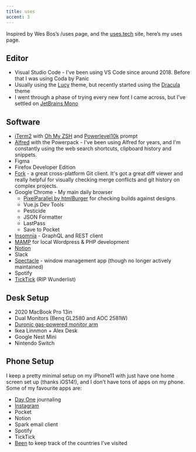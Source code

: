 ```yaml
---
title: uses
accent: 3
---
```


Inspired by Wes Bos’s /uses page, and the [uses.tech](https://uses.tech/) site, here’s my uses page.

## Editor

- Visual Studio Code - I've been using VS Code since around 2018. Before that I was using Coda by Panic
- Usually using the [Lucy](https://github.com/juliettepretot/lucy-vscode-theme) theme, but recently started using the [Dracula](https://draculatheme.com/visual-studio-code) theme
- I went through a phase of trying every new font I came across, but I've settled on [JetBrains Mono](https://www.jetbrains.com/lp/mono/)

## Software

- [iTerm2](https://www.iterm2.com/index.html) with [Oh My ZSH](https://github.com/ohmyzsh/ohmyzsh) and [Powerlevel10k](https://github.com/romkatv/powerlevel10k) prompt
- [Alfred](https://www.alfredapp.com/) with the Powerpack - I've been using Alfred for years, and I'm constantly using the web search shortcuts, clipboard history and snippets.
- Figma
- Firefox Developer Edition
- [Fork](https://git-fork.com/) - a great cross-platform Git client. It's got a great diff viewer and really helpful for visually checking merge conflicts and git history on complex projects.
- Google Chrome - My main daily browser
  - [PixelParallel by htmlBurger](https://chrome.google.com/webstore/detail/pixelparallel-by-htmlburg/iffnoibnepbcloaaagchjonfplimpkob?hl=en) for checking builds against designs
  - Vue.js Dev Tools
  - Pesticide
  - JSON Formatter
  - LastPass
  - Save to Pocket
- [Insomnia](https://insomnia.rest/) - GraphQL and REST client
- [MAMP](https://www.mamp.info/en/mac/) for local Wordpress & PHP development
- [Notion](https://www.notion.so/)
- Slack
- [Spectacle](https://www.spectacleapp.com/) - window management app (though no longer actively maintained)
- Spotify
- [TickTick](https://ticktick.com/) (RIP Wunderlist)

## Desk Setup

- 2020 MacBook Pro 13in
- Dual Monitors (Benq GL2580 and AOC 2581W)
- [Duronic gas-powered monitor arm](https://www.amazon.co.uk/gp/product/B07MHM3BVG/ref=ppx_yo_dt_b_asin_title_o06_s00?ie=UTF8&psc=1)
- Ikea Linnmon + Alex Desk
- Google Nest Mini
- Nintendo Switch

## Phone Setup

I keep a pretty minimal setup on my iPhone11 with just have one home screen set up (thanks iOS14!), and I don't have tons of apps on my phone. Some of my favourite apps are:

- [Day One](https://dayoneapp.com/) journaling
- [Instagram](https://www.instagram.com/the_astronaut/?hl=en)
- Pocket
- Notion
- Spark email client
- Spotify
- TickTick
- [Been](https://apps.apple.com/us/app/been/id680148327) to keep track of the countries I've visited
